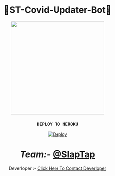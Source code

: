 <div align="center">
 <h1>🦠ST-Covid-Updater-Bot🦠</h1>

<img src="https://telegra.ph/file/03c3d86f051b5e1b20e87.jpg" width="300" height="300">


 ### <code>DEPLOY TO HEROKU</code>
 [![Deploy](https://www.herokucdn.com/deploy/button.svg)](https://heroku.com/deploy?template=https://github.com/NidushaAmarasinghe/ST-Covid-Updater-Bot)
 
 <h1><i>Team:-</i>  <a href="https://t.me/SlapTap">@SlapTap</h1></a>

Deverloper :- <a href="https://t.me/NidushaAmarasinghe">Click Here To Contact Deverloper</a> 
 </dev>

